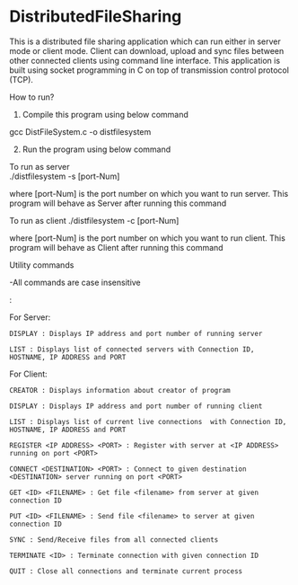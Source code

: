 # DistributedFileSharing
This is a distributed file sharing application which can run either in server mode or client mode. Client can download, upload and sync files between other connected clients using command line interface. This application is built using socket programming in C on top of transmission control protocol (TCP).

How to run?

1. Compile this program using below command
 
  gcc DistFileSystem.c -o distfilesystem


2. Run the program using below command
  
  To run as server  
    ./distfilesystem -s [port-Num]
  
  where [port-Num] is the port number on which you want to run server. This program will behave as Server after running this command

  To run as client
    ./distfilesystem -c [port-Num]
  
  where [port-Num] is the port number on which you want to run client. This program will behave as Client after running this command
  
Utility commands

-All commands are case insensitive
 
 <COMMAND> : <DESCRIPTION OF COMMAND>
  
  For Server:
    
    DISPLAY : Displays IP address and port number of running server
    
    LIST : Displays list of connected servers with Connection ID, HOSTNAME, IP ADDRESS and PORT
    
    
  For Client:
    
    CREATOR : Displays information about creator of program
    
    DISPLAY : Displays IP address and port number of running client
    
    LIST : Displays list of current live connections  with Connection ID, HOSTNAME, IP ADDRESS and PORT
    
    REGISTER <IP ADDRESS> <PORT> : Register with server at <IP ADDRESS> running on port <PORT>
    
    CONNECT <DESTINATION> <PORT> : Connect to given destination <DESTINATION> server running on port <PORT>
    
    GET <ID> <FILENAME> : Get file <filename> from server at given connection ID
    
    PUT <ID> <FILENAME> : Send file <filename> to server at given connection ID
    
    SYNC : Send/Receive files from all connected clients
    
    TERMINATE <ID> : Terminate connection with given connection ID
    
    QUIT : Close all connections and terminate current process
